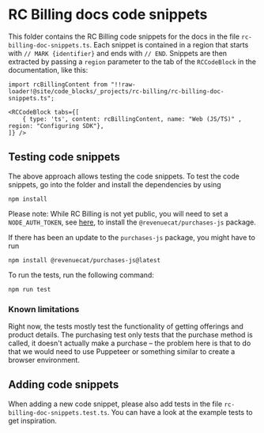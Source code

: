 # RC Billing docs code snippets
This folder contains the RC Billing code snippets for the docs in the file `rc-billing-doc-snippets.ts`. Each snippet is contained in a region that starts with `// MARK {identifier}` and ends with `// END`. Snippets are then extracted by passing a `region` parameter to the tab of the `RCCodeBlock` in the documentation, like this:

```
import rcBillingContent from "!!raw-loader!@site/code_blocks/_projects/rc-billing/rc-billing-doc-snippets.ts";

<RCCodeBlock tabs={[
    { type: 'ts', content: rcBillingContent, name: "Web (JS/TS)" , region: "Configuring SDK"},
]} />
```

## Testing code snippets
The above approach allows testing the code snippets. To test the code snippets, go into the folder and install the dependencies by using 
```
npm install
```

Please note: While RC Billing is not yet public, you will need to set a `NODE_AUTH_TOKEN`, see [here](https://github.com/RevenueCat/purchases-js?tab=readme-ov-file#installation), to install the `@revenuecat/purchases-js` package.

If there has been an update to the `purchases-js` package, you might have to run
```
npm install @revenuecat/purchases-js@latest
```

To run the tests, run the following command:
```
npm run test
```

### Known limitations
Right now, the tests mostly test the functionality of getting offerings and product details. The purchasing test only tests that the purchase method is called, it doesn't actually make a purchase – the problem here is that to do that we would need to use Puppeteer or something similar to create a browser environment. 

## Adding code snippets
When adding a new code snippet, please also add tests in the file `rc-billing-doc-snippets.test.ts`. You can have a look at the example tests to get inspiration.